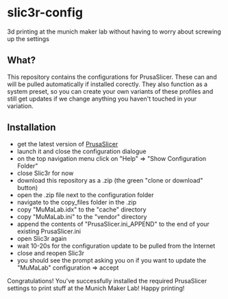 # slic3r-config
3d printing at the munich maker lab without having to worry about screwing up the settings

## What?
This repository contains the configurations for PrusaSlicer. These can and will be pulled automatically if installed corectly. They also function as a system preset, so you can create your own variants of these profiles and still get updates if we change anything you haven't touched in your variation.

## Installation
- get the latest version of [PrusaSlicer](https://github.com/prusa3d/PrusaSlicer/Releases)
- launch it and close the configuration dialogue
- on the top navigation menu click on "Help" => "Show Configuration Folder"
- close Slic3r for now
- download this repository as a .zip (the green "clone or download" button)
- open the .zip file next to the configuration folder
- navigate to the copy_files folder in the .zip
- copy "MuMaLab.idx" to the "cache" directory
- copy "MuMaLab.ini" to the "vendor" directory
- append the contents of "PrusaSlicer.ini_APPEND" to the end of your existing PrusaSlicer.ini
- open Slic3r again
- wait 10-20s for the configuration update to be pulled from the Internet
- close and reopen Slic3r
- you should see the prompt asking you on if you want to update the "MuMaLab" configuration => accept

Congratulations! You've successfully installed the required PrusaSlicer settings to print stuff at the Munich Maker Lab! Happy printing! 
